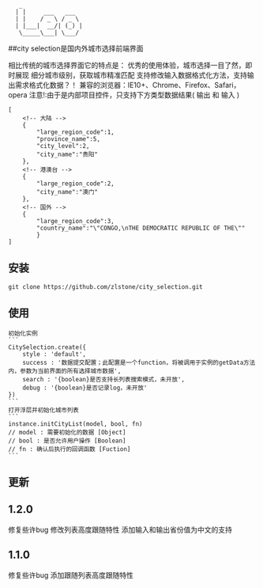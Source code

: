 ```
   _
  | |     ___   ___ 
  | |    / _ \ / _ \
  | |___|  __/| (_) |
   \_____\___| \___/
```
##city selection是国内外城市选择前端界面

相比传统的城市选择界面它的特点是：
	优秀的使用体验，城市选择一目了然，即时展现
	细分城市级别，获取城市精准匹配
	支持修改输入数据格式化方法，支持输出需求格式化数据？！
兼容的浏览器：IE10+、Chrome、Firefox、Safari，opera
注意!:由于是内部项目控件，只支持下方类型数据结果( 输出 和 输入 )
```
[
	<!-- 大陆 -->
	{
		"large_region_code":1,
		"province_name":5,
		"city_level":2,
		"city_name":"贵阳"
	},
	<!-- 港澳台 -->
	{
		"large_region_code":2,
		"city_name":"澳门"
	},
	<!-- 国外 -->
	{
		"large_region_code":3,
		"country_name":"\"CONGO,\nTHE DEMOCRATIC REPUBLIC OF THE\""
		}
]
```

## 安装

```shell
git clone https://github.com/zlstone/city_selection.git
```
## 使用
	初始化实例
	```
	CitySelection.create({
		style : 'default',
		success : '数据提交配置；此配置是一个function，将被调用于实例的getData方法内，参数为当前界面的所有选择城市数据',
		search : '{boolean}是否支持长列表搜索模式，未开放',
		debug : '{boolean}是否记录log，未开放'
	})
	```
	打开浮层并初始化城市列表
	```
	instance.initCityList(model, bool, fn)
	// model : 需要初始化的数据 [Object]
	// bool : 是否允许用户操作 [Boolean]
	// fn : 确认后执行的回调函数 [Fuction]
	```
## 更新
## 1.2.0
修复些许bug
修改列表高度跟随特性
添加输入和输出省份值为中文的支持

## 1.1.0
修复些许bug
添加跟随列表高度跟随特性